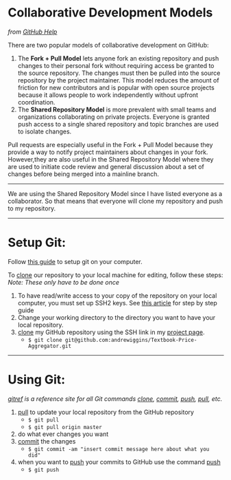 Collaborative Development Models
================================
*from [GitHub Help](http://help.github.com/pull-requests/)*

There are two popular models of collaborative development on GitHub:

  1. The **Fork + Pull Model** lets anyone fork an existing repository and push
  changes to their personal fork without requiring access be granted to the 
  source repository. The changes must then be pulled into the source repository
  by the project maintainer. This model reduces the amount of friction for new 
  contributors and is popular with open source projects because it allows 
  people to work independently without upfront coordination.
  2. The **Shared Repository Model** is more prevalent with small teams and 
  organizations collaborating on private projects. Everyone is granted push 
  access to a single shared repository and topic branches are used to 
  isolate changes.

Pull requests are especially useful in the Fork + Pull Model because they 
provide a way to notify project maintainers about changes in your fork. 
However,they are also useful in the Shared Repository Model where they are used
to initiate code review and general discussion about a set of changes before 
being merged into a mainline branch.

---

We are using the Shared Repository Model since I have listed everyone as a 
collaborator. So that means that everyone will clone my repository and push to 
my repository.

---

Setup Git:
========

Follow [this guide](http://help.github.com/set-up-git-redirect) to setup git on
your computer.

To [clone] our repository to your local machine for editing, follow these steps:
*Note: These only have to be done once*

  1. To have read/write access to your copy of the repository on your local 
  computer, you must set up SSH2 keys. See 
  [this article](http://github.com/guides/providing-your-ssh-key) for step 
  by step guide
  2. Change your working directory to the directory you want to have your
  local repository.
  2. [clone] my GitHub repository using the SSH link in my [project page].
     - `$ git clone git@github.com:andrewiggins/Textbook-Price-Aggregator.git`

---

Using Git:
==========
*[gitref] is a reference site for all Git commands [clone], [commit], [push], 
[pull], etc.*

  1. [pull] to update your local repository from the GitHub repository
     - `$ git pull`
     - `$ git pull origin master`
  2. do what ever changes you want
  3. [commit] the changes
     - `$ git commit -am "insert commit message here about what you did"`
  4. when you want to [push] your commits to GitHub use the command [push]
     - `$ git push`

[pull request]: http://help.github.com/pull-requests/ "Pull Request Guide"
[project page]: https://github.com/andrewiggins/Textbook-Price-Aggregator "Project Page"
[pull]: http://gitref.org/remotes/#pull "Pull Reference"
[push]: http://gitref.org/remotes/#push "Push Reference"
[commit]: http://gitref.org/basic/#commit "Commit Reference"
[clone]: http://gitref.org/creating/#clone "Clone Reference"
[fork]: http://help.github.com/fork-a-repo/ "Forking a Repository Guide"
[gitref]: http://gitref.org "Git Reference"
